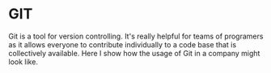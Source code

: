 # GIT
Git is a tool for version controlling. It's really helpful for teams of programers as it allows everyone to contribute individually to a code base that is collectively available. Here I show how the usage of Git in a company might look like.
